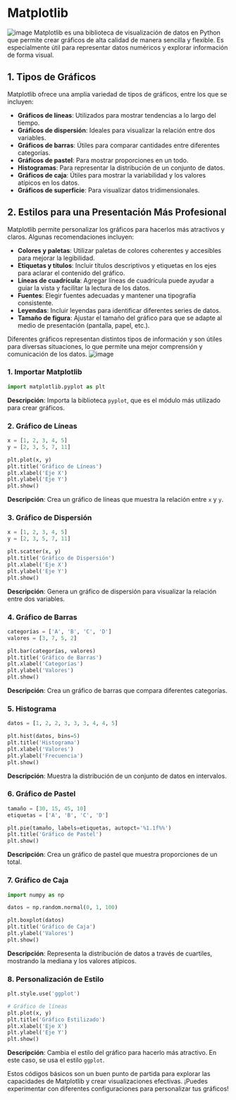 # Matplotlib
![image](https://github.com/user-attachments/assets/0e839b98-14a1-4628-b26f-135a719813a1)
Matplotlib es una biblioteca de visualización de datos en Python que permite crear gráficos de alta calidad de manera sencilla y flexible. Es especialmente útil para representar datos numéricos y explorar información de forma visual.

## 1. Tipos de Gráficos

Matplotlib ofrece una amplia variedad de tipos de gráficos, entre los que se incluyen:

- **Gráficos de líneas**: Utilizados para mostrar tendencias a lo largo del tiempo.
- **Gráficos de dispersión**: Ideales para visualizar la relación entre dos variables.
- **Gráficos de barras**: Útiles para comparar cantidades entre diferentes categorías.
- **Gráficos de pastel**: Para mostrar proporciones en un todo.
- **Histogramas**: Para representar la distribución de un conjunto de datos.
- **Gráficos de caja**: Útiles para mostrar la variabilidad y los valores atípicos en los datos.
- **Gráficos de superficie**: Para visualizar datos tridimensionales.

## 2. Estilos para una Presentación Más Profesional

Matplotlib permite personalizar los gráficos para hacerlos más atractivos y claros. Algunas recomendaciones incluyen:

- **Colores y paletas**: Utilizar paletas de colores coherentes y accesibles para mejorar la legibilidad.
- **Etiquetas y títulos**: Incluir títulos descriptivos y etiquetas en los ejes para aclarar el contenido del gráfico.
- **Líneas de cuadrícula**: Agregar líneas de cuadrícula puede ayudar a guiar la vista y facilitar la lectura de los datos.
- **Fuentes**: Elegir fuentes adecuadas y mantener una tipografía consistente.
- **Leyendas**: Incluir leyendas para identificar diferentes series de datos.
- **Tamaño de figura**: Ajustar el tamaño del gráfico para que se adapte al medio de presentación (pantalla, papel, etc.).

Diferentes gráficos representan distintos tipos de información y son útiles para diversas situaciones, lo que permite una mejor comprensión y comunicación de los datos.
![image](https://github.com/user-attachments/assets/19f1930b-3e13-4df0-99c6-abeb32f543f8)

### 1. Importar Matplotlib

```python
import matplotlib.pyplot as plt
```
**Descripción**: Importa la biblioteca `pyplot`, que es el módulo más utilizado para crear gráficos.

### 2. Gráfico de Líneas

```python
x = [1, 2, 3, 4, 5]
y = [2, 3, 5, 7, 11]

plt.plot(x, y)
plt.title('Gráfico de Líneas')
plt.xlabel('Eje X')
plt.ylabel('Eje Y')
plt.show()
```
**Descripción**: Crea un gráfico de líneas que muestra la relación entre `x` y `y`.

### 3. Gráfico de Dispersión

```python
x = [1, 2, 3, 4, 5]
y = [2, 3, 5, 7, 11]

plt.scatter(x, y)
plt.title('Gráfico de Dispersión')
plt.xlabel('Eje X')
plt.ylabel('Eje Y')
plt.show()
```
**Descripción**: Genera un gráfico de dispersión para visualizar la relación entre dos variables.

### 4. Gráfico de Barras

```python
categorías = ['A', 'B', 'C', 'D']
valores = [3, 7, 5, 2]

plt.bar(categorías, valores)
plt.title('Gráfico de Barras')
plt.xlabel('Categorías')
plt.ylabel('Valores')
plt.show()
```
**Descripción**: Crea un gráfico de barras que compara diferentes categorías.

### 5. Histograma

```python
datos = [1, 2, 2, 3, 3, 3, 4, 4, 5]

plt.hist(datos, bins=5)
plt.title('Histograma')
plt.xlabel('Valores')
plt.ylabel('Frecuencia')
plt.show()
```
**Descripción**: Muestra la distribución de un conjunto de datos en intervalos.

### 6. Gráfico de Pastel

```python
tamaño = [30, 15, 45, 10]
etiquetas = ['A', 'B', 'C', 'D']

plt.pie(tamaño, labels=etiquetas, autopct='%1.1f%%')
plt.title('Gráfico de Pastel')
plt.show()
```
**Descripción**: Crea un gráfico de pastel que muestra proporciones de un total.

### 7. Gráfico de Caja

```python
import numpy as np

datos = np.random.normal(0, 1, 100)

plt.boxplot(datos)
plt.title('Gráfico de Caja')
plt.ylabel('Valores')
plt.show()
```
**Descripción**: Representa la distribución de datos a través de cuartiles, mostrando la mediana y los valores atípicos.

### 8. Personalización de Estilo

```python
plt.style.use('ggplot')

# Gráfico de líneas
plt.plot(x, y)
plt.title('Gráfico Estilizado')
plt.xlabel('Eje X')
plt.ylabel('Eje Y')
plt.show()
```
**Descripción**: Cambia el estilo del gráfico para hacerlo más atractivo. En este caso, se usa el estilo `ggplot`.

Estos códigos básicos son un buen punto de partida para explorar las capacidades de Matplotlib y crear visualizaciones efectivas. ¡Puedes experimentar con diferentes configuraciones para personalizar tus gráficos!
